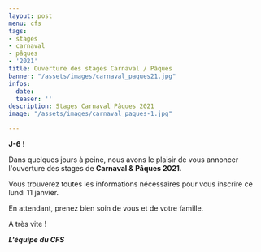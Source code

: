 ```yaml
---
layout: post
menu: cfs
tags:
- stages
- carnaval
- pâques
- '2021'
title: Ouverture des stages Carnaval / Pâques
banner: "/assets/images/carnaval_paques21.jpg"
infos:
  date: 
  teaser: ''
description: Stages Carnaval Pâques 2021
image: "/assets/images/carnaval_paques-1.jpg"

---
```

**J-6 !**

Dans quelques jours à peine, nous avons le plaisir de vous annoncer l'ouverture des stages de **Carnaval & Pâques 2021.** 

Vous trouverez toutes les informations nécessaires pour vous inscrire ce lundi 11 janvier. 

En attendant, prenez bien soin de vous et de votre famille. 

A très vite !

**_L'équipe du CFS_**